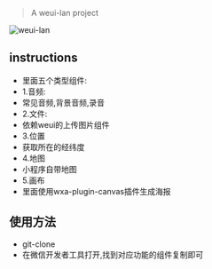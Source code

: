 > A weui-lan project

![weui-lan](https://github.com/lanzhsh/weui-lan/blob/master/images/weui-lan.jpg)

## instructions

- 里面五个类型组件:
- 1.音频:
- 常见音频,背景音频,录音
- 2.文件:
- 依赖weui的上传图片组件
- 3.位置
- 获取所在的经纬度
- 4.地图
- 小程序自带地图
- 5.画布
- 里面使用wxa-plugin-canvas插件生成海报

## 使用方法
- git-clone
- 在微信开发者工具打开,找到对应功能的组件复制即可
